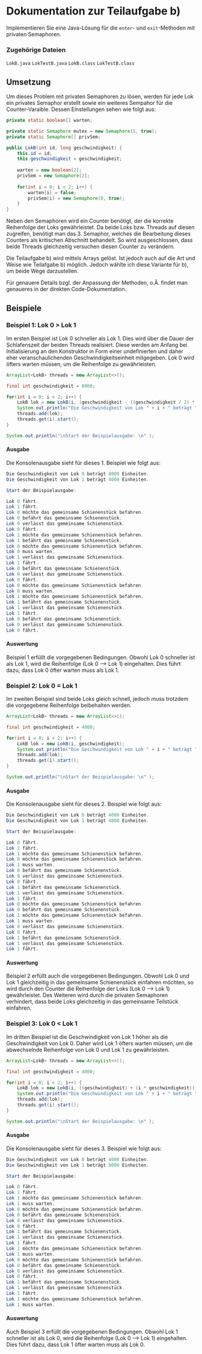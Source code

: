# Dokumentation zur Teilaufgabe b)
Implementieren Sie eine Java-Lösung für die `enter`- und `exit`-Methoden mit privaten Semaphoren.

### Zugehörige Dateien
`LokB.java` `LokTestB.java` `LokB.class` `LokTestB.class`

## Umsetzung
Um dieses Problem mit privaten Semaphoren zu lösen, werden für jede Lok ein privates Semaphor erstellt sowie ein 
weiteres Sempahor für die Counter-Varaible. Dessen Einstellungen sehen wie folgt aus:

```java
private static boolean[] warten;

private static Semaphore mutex = new Semaphore(1, true);
private static Semaphore[] privSem;

public LokB(int id, long geschwindigkeit) {
    this.id = id;                          
    this.geschwindigkeit = geschwindigkeit; 
       
    warten = new boolean[2];
    privSem = new Semaphore[2];
    
    for(int i = 0; i < 2; i++) {
        warten[i] = false;
        privSem[i] = new Semaphore(0, true);
    }
}
```        

Neben den Semaphoren wird ein Counter benötigt, der die korrekte Reihenfolge der Loks gewährleistet. Da beide Loks bzw. 
Threads auf diesen zugreifen, benötigt man das 3. Semaphor, welches die Bearbeitung dieses Counters als kritischen 
Abschnitt behandelt. So wird ausgeschlossen, dass beide Threads gleichzeitig versuchen diesen Counter zu verändern.

Die Teilaufgabe b) wird mittels Arrays gelöst. Ist jedoch auch auf die Art und Weise wie Teilafgabe b) möglich. Jedoch 
wählte ich diese Variante für b), um beide Wege darzustellen.

Für genauere Details bzgl. der Anpassung der Methoden, o.Ä. findet man genaueres in der direkten Code-Dokumentation.

## Beispiele


### Beispiel 1: Lok 0 > Lok 1
Im ersten Beispiel ist Lok 0 schneller als Lok 1. Dies wird über die Dauer der Schlafenszeit der beiden Threads
realisiert. Diese werden am Anfang bei Initialisierung an den Konstruktor in Form einer undefinierten und daher eher
veranschaulichenden Geschwindigkeitseinheit mitgegeben. Lok 0 wird öfters warten müssen, um die Reihenfolge zu 
gewährleisten.

```java
ArrayList<LokB> threads = new ArrayList<>();

final int geschwindigkeit = 8000;

for(int i = 0; i < 2; i++) {
    LokB lok = new LokB(i, (geschwindigkeit - ((geschwindigkeit / 2) * i)));
    System.out.println("Die Geschwindigkeit von Lok " + i + " beträgt " + (geschwindigkeit - ((geschwindigkeit / 2) * i)) + " Einheiten.");
    threads.add(lok);
    threads.get(i).start();
}

System.out.println("\nStart der Beispielausgabe: \n" );
```

#### Ausgabe
Die Konsolenausgabe sieht für dieses 1. Beispiel wie folgt aus:

```java
Die Geschwindigkeit von Lok 0 beträgt 8000 Einheiten.
Die Geschwindigkeit von Lok 1 beträgt 4000 Einheiten.

Start der Beispielausgabe: 

Lok 0 fährt.
Lok 1 fährt.
Lok 0 möchte das gemeinsame Schienenstück befahren.
Lok 0 befährt das gemeinsame Schienenstück.
Lok 0 verlässt das gemeinsame Schienenstück.
Lok 0 fährt.
Lok 1 möchte das gemeinsame Schienenstück befahren.
Lok 1 befährt das gemeinsame Schienenstück.
Lok 0 möchte das gemeinsame Schienenstück befahren.
Lok 0 muss warten.
Lok 1 verlässt das gemeinsame Schienenstück.
Lok 1 fährt.
Lok 0 befährt das gemeinsame Schienenstück.
Lok 0 verlässt das gemeinsame Schienenstück.
Lok 0 fährt.
Lok 0 möchte das gemeinsame Schienenstück befahren.
Lok 0 muss warten.
Lok 1 möchte das gemeinsame Schienenstück befahren.
Lok 1 befährt das gemeinsame Schienenstück.
Lok 1 verlässt das gemeinsame Schienenstück.
Lok 1 fährt.
Lok 0 befährt das gemeinsame Schienenstück.
Lok 0 verlässt das gemeinsame Schienenstück.
Lok 0 fährt.
```

#### Auswertung
Beispiel 1 erfüllt die vorgegebenen Bedingungen. Obwohl Lok 0 schneller ist als Lok 1, wird die Reihenfolge (Lok 0
--> Lok 1) eingehalten. Dies führt dazu, dass Lok 0 öfter warten muss als Lok 1.

### Beispiel 2: Lok 0 = Lok 1
Im zweiten Beispiel sind beide Loks gleich schnell, jedoch muss trotzdem die vorgegebene Reihenfolge beibehalten werden.

```java
ArrayList<LokB> threads = new ArrayList<>();

final int geschwindigkeit = 4000;

for(int i = 0; i < 2; i++) {
    LokB lok = new LokB(i, geschwindigkeit);
    System.out.println("Die Geschwindigkeit von Lok " + i + " beträgt " + geschwindigkeit + " Einheiten.");
    threads.add(lok);
    threads.get(i).start();
}

System.out.println("\nStart der Beispielausgabe: \n" );
```

#### Ausgabe
Die Konsolenausgabe sieht für dieses 2. Beispiel wie folgt aus:

```java
Die Geschwindigkeit von Lok 0 beträgt 4000 Einheiten.
Die Geschwindigkeit von Lok 1 beträgt 4000 Einheiten.

Start der Beispielausgabe: 

Lok 0 fährt.
Lok 1 fährt.
Lok 1 möchte das gemeinsame Schienenstück befahren.
Lok 0 möchte das gemeinsame Schienenstück befahren.
Lok 1 muss warten.
Lok 0 befährt das gemeinsame Schienenstück.
Lok 0 verlässt das gemeinsame Schienenstück.
Lok 0 fährt.
Lok 1 befährt das gemeinsame Schienenstück.
Lok 1 verlässt das gemeinsame Schienenstück.
Lok 1 fährt.
Lok 0 möchte das gemeinsame Schienenstück befahren.
Lok 0 befährt das gemeinsame Schienenstück.
Lok 1 möchte das gemeinsame Schienenstück befahren.
Lok 1 muss warten.
Lok 0 verlässt das gemeinsame Schienenstück.
Lok 0 fährt.
Lok 1 befährt das gemeinsame Schienenstück.
Lok 1 verlässt das gemeinsame Schienenstück.
Lok 1 fährt.
```

#### Auswertung
Beispiel 2 erfüllt auch die vorgegebenen Bedingungen. Obwohl Lok 0 und Lok 1 gleichzeitig in das gemeinsame
Schienenstück einfahren möchten, so wird durch den Counter die Reihenfolge der Loks (Lok 0 --> Lok 1) gewährleistet.
Des Weiteren wird durch die privaten Semaphoren verhindert, dass beide Loks gleichzeitig in das gemeinsame Teilstück 
einfahren.

### Beispiel 3: Lok 0 < Lok 1
Im dritten Beispiel ist die Geschwindigkeit von Lok 1 höher als die Geschwindigkeit von Lok 0. Daher wird Lok 1
öfters warten müssen, um die abwechselnde Reihenfolge von Lok 0 und Lok 1 zu gewährleisten.

```java
ArrayList<LokB> threads = new ArrayList<>();

final int geschwindigkeit = 4000;

for(int i = 0; i < 2; i++) {
    LokB lok = new LokB(i, ((geschwindigkeit) + (i * geschwindigkeit)));
    System.out.println("Die Geschwindigkeit von Lok " + i + " beträgt " + ((geschwindigkeit) + (i * geschwindigkeit)) + " Einheiten.");
    threads.add(lok);
    threads.get(i).start();
}

System.out.println("\nStart der Beispielausgabe: \n" );
```

#### Ausgabe
Die Konsolenausgabe sieht für dieses 3. Beispiel wie folgt aus:

```java
Die Geschwindigkeit von Lok 0 beträgt 4000 Einheiten.
Die Geschwindigkeit von Lok 1 beträgt 8000 Einheiten.

Start der Beispielausgabe: 

Lok 0 fährt.
Lok 1 fährt.
Lok 1 möchte das gemeinsame Schienenstück befahren.
Lok 1 muss warten.
Lok 0 möchte das gemeinsame Schienenstück befahren.
Lok 0 befährt das gemeinsame Schienenstück.
Lok 0 verlässt das gemeinsame Schienenstück.
Lok 0 fährt.
Lok 1 befährt das gemeinsame Schienenstück.
Lok 1 verlässt das gemeinsame Schienenstück.
Lok 1 fährt.
Lok 1 möchte das gemeinsame Schienenstück befahren.
Lok 1 muss warten.
Lok 0 möchte das gemeinsame Schienenstück befahren.
Lok 0 befährt das gemeinsame Schienenstück.
Lok 0 verlässt das gemeinsame Schienenstück.
Lok 0 fährt.
Lok 1 befährt das gemeinsame Schienenstück.
Lok 1 verlässt das gemeinsame Schienenstück.
Lok 1 fährt.
Lok 1 möchte das gemeinsame Schienenstück befahren.
Lok 1 muss warten.
```

#### Auswertung
Auch Beispiel 3 erfüllt die vorgegebenen Bedingungen. Obwohl Lok 1 schneller ist als Lok 0, wird die Reihenfolge (Lok 0
--> Lok 1) eingehalten. Dies führt dazu, dass Lok 1 öfter warten muss als Lok 0.